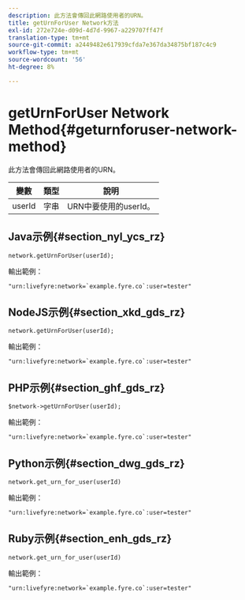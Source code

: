 ```yaml
---
description: 此方法會傳回此網路使用者的URN。
title: getUrnForUser Network方法
exl-id: 272e724e-d09d-4d7d-9967-a229707ff47f
translation-type: tm+mt
source-git-commit: a2449482e617939cfda7e367da34875bf187c4c9
workflow-type: tm+mt
source-wordcount: '56'
ht-degree: 8%

---
```


# getUrnForUser Network Method{#geturnforuser-network-method}

此方法會傳回此網路使用者的URN。

| 變數 | 類型 | 說明 |
|--- |--- |--- |
| userId | 字串 | URN中要使用的userId。 |

## Java示例{#section_nyl_ycs_rz}

```
network.getUrnForUser(userId);
```

輸出範例：

```
"urn:livefyre:network=`example.fyre.co`:user=tester" 
```

## NodeJS示例{#section_xkd_gds_rz}

```
network.getUrnForUser(userId);
```

輸出範例：

```
"urn:livefyre:network=`example.fyre.co`:user=tester" 
```

## PHP示例{#section_ghf_gds_rz}

```
$network->getUrnForUser(userId); 
```

輸出範例：

```
"urn:livefyre:network=`example.fyre.co`:user=tester" 
```

## Python示例{#section_dwg_gds_rz}

```
network.get_urn_for_user(userId) 
```

輸出範例：

```
"urn:livefyre:network=`example.fyre.co`:user=tester" 
```

## Ruby示例{#section_enh_gds_rz}

```
network.get_urn_for_user(userId) 
```

輸出範例：

```
"urn:livefyre:network=`example.fyre.co`:user=tester" 
```
